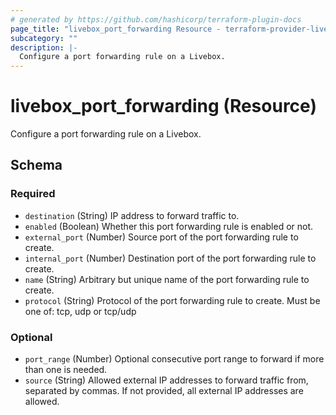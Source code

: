 ```yaml
---
# generated by https://github.com/hashicorp/terraform-plugin-docs
page_title: "livebox_port_forwarding Resource - terraform-provider-livebox"
subcategory: ""
description: |-
  Configure a port forwarding rule on a Livebox.
---
```


# livebox_port_forwarding (Resource)

Configure a port forwarding rule on a Livebox.

<!-- schema generated by tfplugindocs -->
## Schema

### Required

- `destination` (String) IP address to forward traffic to.
- `enabled` (Boolean) Whether this port forwarding rule is enabled or not.
- `external_port` (Number) Source port of the port forwarding rule to create.
- `internal_port` (Number) Destination port of the port forwarding rule to create.
- `name` (String) Arbitrary but unique name of the port forwarding rule to create.
- `protocol` (String) Protocol of the port forwarding rule to create. Must be one of: tcp, udp or tcp/udp

### Optional

- `port_range` (Number) Optional consecutive port range to forward if more than one is needed.
- `source` (String) Allowed external IP addresses to forward traffic from, separated by commas. If not provided, all external IP addresses are allowed.
